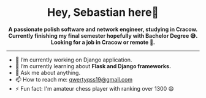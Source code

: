 ### <h1 align="center">Hey, Sebastian here👋</h1>


**<p align="center">A passionate polish software and network engineer, studying in Cracow. Currently finishing my final semester hopefully with Bachelor Degree 😅. Looking for a job in Cracow or remote 🌴.</p>**

---------------------------------


- 🔭 I’m currently working on Django application.
- 🌱 I’m currently learning about **Flask and Django frameworks.**
- 💬 Ask me about anything.
- 📫 How to reach me: qwertyqss19@gmail.com
- ⚡ Fun fact: I'm amateur chess player with ranking over 1300 😄

<!--
**tlalky/tlalky** is a ✨ _special_ ✨ repository because its `README.md` (this file) appears on your GitHub profile.

Here are some ideas to get you started:

- 🔭 I’m currently working on ...
- 🌱 I’m currently learning ...
- 👯 I’m looking to collaborate on ...
- 🤔 I’m looking for help with ...
- 💬 Ask me about ...
- 📫 How to reach me: ...
- 😄 Pronouns: ...
- ⚡ Fun fact: ...
-->
